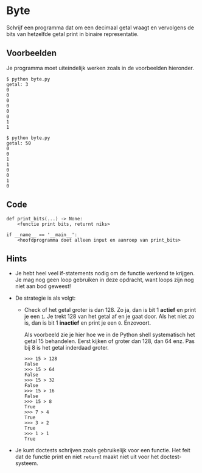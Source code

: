 # Byte

Schrijf een programma dat om een decimaal getal vraagt en vervolgens de bits van hetzelfde getal print in binaire representatie.

## Voorbeelden

Je programma moet uiteindelijk werken zoals in de voorbeelden hieronder.

    $ python byte.py
    getal: 3
    0
    0
    0
    0
    0
    0
    1
    1

    $ python byte.py
    getal: 50
    0
    0
    1
    1
    0
    0
    1
    0

## Code

    def print_bits(...) -> None:
        <functie print bits, returnt niks>

    if __name__ == '__main__':
        <hoofdprogramma doet alleen input en aanroep van print_bits>

## Hints

- Je hebt heel veel if-statements nodig om de functie werkend te krijgen. Je mag nog geen loop gebruiken in deze opdracht, want loops zijn nog niet aan bod geweest!

- De strategie is als volgt:

    -   Check of het getal groter is dan 128. Zo ja, dan is bit 1 **actief** en print je een `1`. Je trekt 128 van het getal af en je gaat door. Als het niet zo is, dan is bit 1 **inactief** en print je een `0`. Enzovoort.
    
        Als voorbeeld zie je hier hoe we in de Python shell systematisch het getal 15 behandelen. Eerst kijken of groter dan 128, dan 64 enz. Pas bij 8 is het getal inderdaad groter.
    
            >>> 15 > 128
            False
            >>> 15 > 64
            False
            >>> 15 > 32
            False
            >>> 15 > 16
            False
            >>> 15 > 8
            True
            >>> 7 > 4
            True
            >>> 3 > 2
            True
            >>> 1 > 1
            True

- Je kunt doctests schrijven zoals gebruikelijk voor een functie. Het feit dat de functie print en niet `return`t maakt niet uit voor het doctest-systeem.
